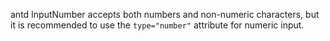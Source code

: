 antd InputNumber accepts both numbers and non-numeric characters, but it is recommended to use the `type="number"` attribute for numeric input.
